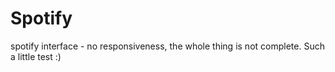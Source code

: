 # Spotify
spotify interface - no responsiveness, the whole thing is not complete. Such a little test :)

